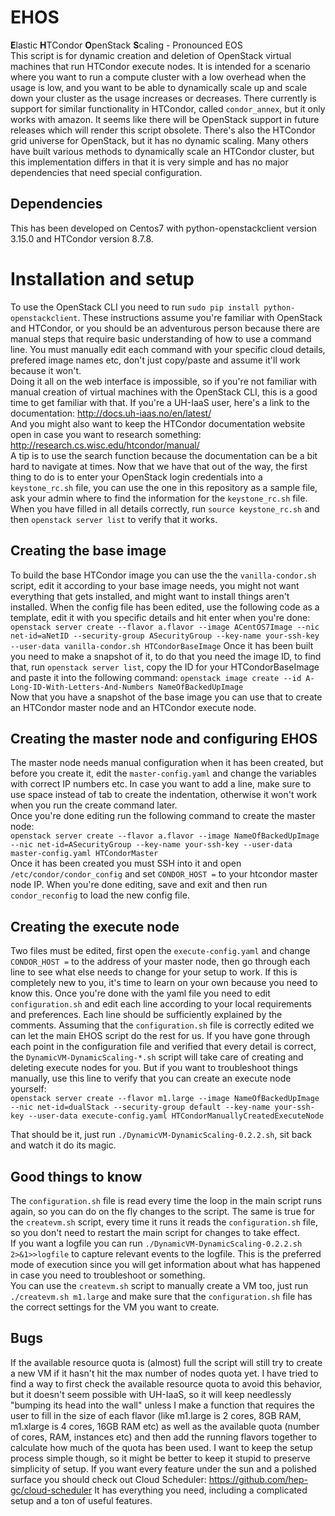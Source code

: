 # EHOS
**E**lastic **H**TCondor **O**penStack **S**caling - Pronounced EOS  
This script is for dynamic creation and deletion of OpenStack virtual machines that run HTCondor execute nodes. It is intended for a scenario where you want to run a compute cluster with a low overhead when the usage is low, and you want to be able to dynamically scale up and scale down your cluster as the usage increases or decreases. There currently is support for similar functionality in HTCondor, called `condor_annex`, but it only works with amazon. It seems like there will be OpenStack support in future releases which will render this script obsolete. There's also the HTCondor grid universe for OpenStack, but it has no dynamic scaling. Many others have built various methods to dynamically scale an HTCondor cluster, but this implementation differs in that it is very simple and has no major dependencies that need special configuration.

## Dependencies
This has been developed on Centos7 with python-openstackclient version 3.15.0 and HTCondor version 8.7.8.

# Installation and setup
To use the OpenStack CLI you need to run `sudo pip install python-openstackclient`.
These instructions assume you're familiar with OpenStack and HTCondor, or you should be an adventurous person because there are manual steps that require basic understanding of how to use a command line. You must manually edit each command with your specific cloud details, prefered image names etc, don't just copy/paste and assume it'll work because it won't.  
Doing it all on the web interface is impossible, so if you're not familiar with manual creation of virtual machines with the OpenStack CLI, this is a good time to get familiar with that. If you're a UH-IaaS user, here's a link to the documentation: http://docs.uh-iaas.no/en/latest/  
And you might also want to keep the HTCondor documentation website open in case you want to research something: http://research.cs.wisc.edu/htcondor/manual/  
A tip is to use the search function because the documentation can be a bit hard to navigate at times.
Now that we have that out of the way, the first thing to do is to enter your OpenStack login credentials into a `keystone_rc.sh` file, you can use the one in this repository as a sample file, ask your admin where to find the information for the `keystone_rc.sh` file. When you have filled in all details correctly, run `source keystone_rc.sh` and then `openstack server list` to verify that it works.  

## Creating the base image
To build the base HTCondor image you can use the the `vanilla-condor.sh` script, edit it according to your base image needs, you might not want everything that gets installed, and might want to install things aren't installed. When the config file has been edited, use the following code as a template, edit it with you specific details and hit enter when you're done:  
`openstack server create --flavor a.flavor --image ACentOS7Image --nic net-id=aNetID --security-group ASecurityGroup --key-name your-ssh-key --user-data vanilla-condor.sh HTCondorBaseImage`
Once it has been built you need to make a snapshot of it, to do that you need the image ID, to find that, run `openstack server list`, copy the ID for your HTCondorBaseImage and paste it into the following command: `openstack image create --id A-Long-ID-With-Letters-And-Numbers NameOfBackedUpImage`  
Now that you have a snapshot of the base image you can use that to create an HTCondor master node and an HTCondor execute node.  

## Creating the master node and configuring EHOS
The master node needs manual configuration when it has been created, but before you create it, edit the `master-config.yaml` and change the variables with correct IP numbers etc. In case you want to add a line, make sure to use space instead of tab to create the indentation, otherwise it won't work when you run the create command later.  
Once you're done editing run the following command to create the master node:  
`openstack server create --flavor a.flavor --image NameOfBackedUpImage --nic net-id=ASecurityGroup --key-name your-ssh-key --user-data master-config.yaml HTCondorMaster`  
Once it has been created you must SSH into it and open `/etc/condor/condor_config` and set `CONDOR_HOST =` to your htcondor master node IP.
When you're done editing, save and exit and then run `condor_reconfig` to load the new config file.  

## Creating the execute node
Two files must be edited, first open the `execute-config.yaml` and change `CONDOR_HOST =` to the address of your master node, then go through each line to see what else needs to change for your setup to work. If this is completely new to you, it's time to learn on your own because you need to know this. Once you're done with the yaml file you need to edit `configuration.sh` and edit each line according to your local requirements and preferences. Each line should be sufficiently explained by the comments. Assuming that the `configuration.sh` file is correctly edited we can let the main EHOS script do the rest for us. If you have gone through each point in the configuration file and verified that every detail is correct, the `DynamicVM-DynamicScaling-*.sh` script will take care of creating and deleting execute nodes for you. But if you want to troubleshoot things manually, use this line to verify that you can create an execute node yourself:  
`openstack server create --flavor m1.large --image NameOfBackedUpImage --nic net-id=dualStack --security-group default --key-name your-ssh-key --user-data execute-config.yaml HTCondorManuallyCreatedExecuteNode`

That should be it, just run `./DynamicVM-DynamicScaling-0.2.2.sh`, sit back and watch it do its magic.

## Good things to know
The `configuration.sh` file is read every time the loop in the main script runs again, so you can do on the fly changes to the script. The same is true for the `createvm.sh` script, every time it runs it reads the `configuration.sh` file, so you don't need to restart the main script for changes to take effect.  
If you want a logfile you can run `./DynamicVM-DynamicScaling-0.2.2.sh 2>&1>>logfile` to capture relevant events to the logfile. This is the preferred mode of execution since you will get information about what has happened in case you need to troubleshoot or something.  
You can use the `createvm.sh` script to manually create a VM too, just run `./createvm.sh m1.large` and make sure that the `configuration.sh` file has the correct settings for the VM you want to create. 

## Bugs
If the available resource quota is (almost) full the script will still try to create a new VM if it hasn't hit the max number of nodes quota yet. I have tried to find a way to first check the available resource quota to avoid this behavior, but it doesn't seem possible with UH-IaaS, so it will keep needlessly "bumping its head into the wall" unless I make a function that requires the user to fill in the size of each flavor (like m1.large is 2 cores, 8GB RAM, m1.xlarge is 4 cores, 16GB RAM etc) as well as the available quota (number of cores, RAM, instances etc) and then add the running flavors together to calculate how much of the quota has been used. I want to keep the setup process simple though, so it might be better to keep it stupid to preserve simplicity of setup. If you want every feature under the sun and a polished surface you should check out Cloud Scheduler: https://github.com/hep-gc/cloud-scheduler It has everything you need, including a complicated setup and a ton of useful features. 
